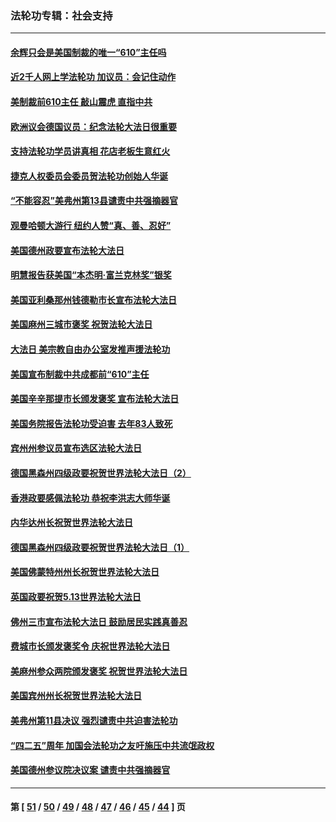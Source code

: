 ### 法轮功专辑：社会支持
---
#### [余辉只会是美国制裁的唯一“610”主任吗](../../pages/nf4386/n12972837.md?06040430) 
#### [近2千人网上学法轮功 加议员：会记住动作](../../pages/nf4386/n12972642.md?06040430) 
#### [美制裁前610主任 敲山震虎 直指中共](../../pages/nf4386/n12968555.md?06040430) 
#### [欧洲议会德国议员：纪念法轮大法日很重要](../../pages/nf4386/n12965367.md?06040430) 
#### [支持法轮功学员讲真相 花店老板生意红火](../../pages/nf4386/n12963056.md?06040430) 
#### [捷克人权委员会委员贺法轮功创始人华诞](../../pages/nf4386/n12960301.md?06040430) 
#### [“不能容忍”美弗州第13县谴责中共强摘器官](../../pages/nf4386/n12958610.md?06040430) 
#### [观曼哈顿大游行 纽约人赞“真、善、忍好”](../../pages/nf4386/n12956249.md?06040430) 
#### [美国德州政要宣布法轮大法日](../../pages/nf4386/n12958567.md?06040430) 
#### [明慧报告获美国“本杰明‧富兰克林奖”银奖](../../pages/nf4386/n12955404.md?06040430) 
#### [美国亚利桑那州钱德勒市长宣布法轮大法日](../../pages/nf4386/n12953813.md?06040430) 
#### [美国麻州三城市褒奖 祝贺法轮大法日](../../pages/nf4386/n12953756.md?06040430) 
#### [大法日 美宗教自由办公室发推声援法轮功](../../pages/nf4386/n12950669.md?06040430) 
#### [美国宣布制裁中共成都前“610”主任](../../pages/nf4386/n12943654.md?06040430) 
#### [美国辛辛那提市长颁发褒奖 宣布法轮大法日](../../pages/nf4386/n12948869.md?06040430) 
#### [美国务院报告法轮功受迫害 去年83人致死](../../pages/nf4386/n12944350.md?06040430) 
#### [宾州州参议员宣布选区法轮大法日](../../pages/nf4386/n12939844.md?06040430) 
#### [德国黑森州四级政要祝贺世界法轮大法日（2）](../../pages/nf4386/n12937571.md?06040430) 
#### [香港政要感佩法轮功 恭祝李洪志大师华诞](../../pages/nf4386/n12937400.md?06040430) 
#### [内华达州长祝贺世界法轮大法日](../../pages/nf4386/n12936785.md?06040430) 
#### [德国黑森州四级政要祝贺世界法轮大法日（1）](../../pages/nf4386/n12934877.md?06040430) 
#### [美国佛蒙特州州长祝贺世界法轮大法日](../../pages/nf4386/n12935031.md?06040430) 
#### [英国政要祝贺5.13世界法轮大法日](../../pages/nf4386/n12934700.md?06040430) 
#### [佛州三市宣布法轮大法日 鼓励居民实践真善忍](../../pages/nf4386/n12934466.md?06040430) 
#### [费城市长颁发褒奖令 庆祝世界法轮大法日](../../pages/nf4386/n12928833.md?06040430) 
#### [美麻州参众两院颁发褒奖 祝贺世界法轮大法日](../../pages/nf4386/n12928372.md?06040430) 
#### [美国宾州州长祝贺世界法轮大法日](../../pages/nf4386/n12928310.md?06040430) 
#### [美弗州第11县决议 强烈谴责中共迫害法轮功](../../pages/nf4386/n12925015.md?06040430) 
#### [“四二五”周年 加国会法轮功之友吁施压中共流氓政权](../../pages/nf4386/n12896250.md?06040430) 
#### [美国德州参议院决议案 谴责中共强摘器官](../../pages/nf4386/n12924452.md?06040430) 

---
#### 第 [ [51](./51.md?06040430) / [50](./50.md?06040430) / [49](./49.md?06040430) / [48](./48.md?06040430) / [47](./47.md?06040430) / [46](./46.md?06040430) / [45](./45.md?06040430) / [44](./44.md?06040430) ] 页
